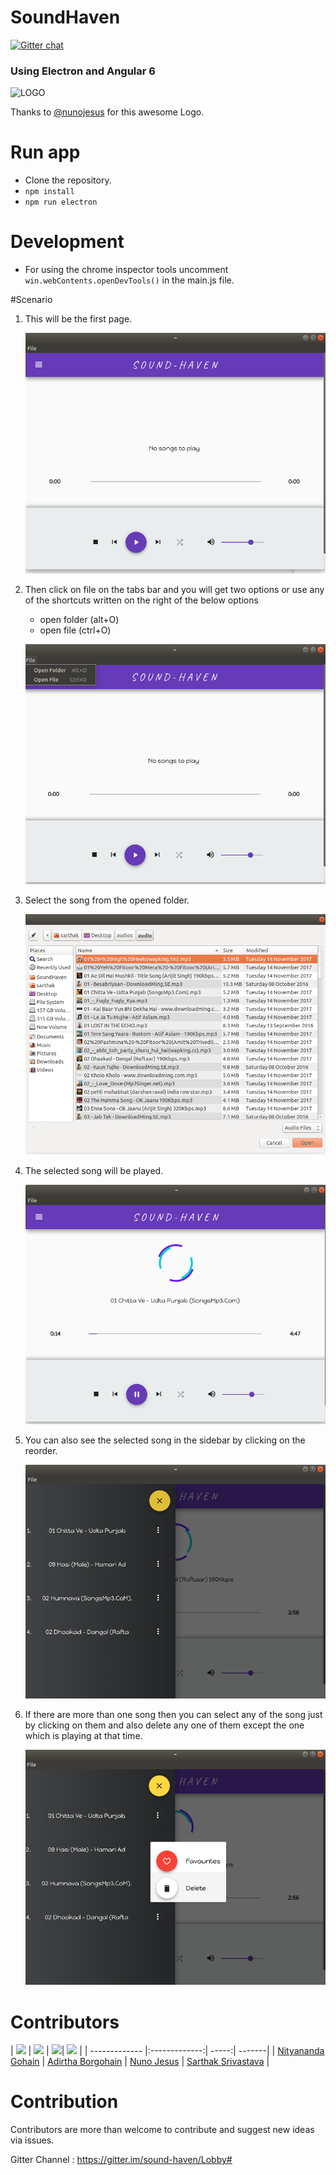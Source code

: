# SoundHaven
[![Gitter chat](https://badges.gitter.im/gitterHQ/gitter.png)](https://gitter.im/sound-haven/Lobby#)
### Using Electron and Angular 6
![LOGO](./RepoAssets/Logo/mainLogo.png)


Thanks to [@nunojesus](https://github.com/nunojesus) for this awesome Logo.



# Run app
* Clone the repository.
* `npm install`
* `npm run electron`

# Development
* For using the chrome inspector tools uncomment `win.webContents.openDevTools()` in the main.js file.

#Scenario 
1. This will be the first page. 

   ![first](./RepoAssets/first.png)
   
2. Then click on file on the tabs bar and you will get two options or use any of the shortcuts written on the right of the      below options
   * open folder (alt+O)
   * open file (ctrl+O)
   
   ![file_select](./RepoAssets/file_select.png)
   
3. Select the song from the opened folder.
   
   ![folder](./RepoAssets/folder.png)
   
4. The selected song will be played.

   ![first_song](./RepoAssets/first_song.png)
   
5. You can also see the selected song in the sidebar by clicking on the reorder.

   ![sidebar](./RepoAssets/sidebar.png)
   
6. If there are more than one song then you can select any of the song just by clicking on them and also delete any one of      them except the one which is playing at that time.  
   
   ![delete](./RepoAssets/delete.png)
   

# Contributors
| <img src="https://avatars0.githubusercontent.com/u/26831659?s=460&v=4" width="100px;"/> | <img src="https://avatars1.githubusercontent.com/u/32612696?s=400&v=4" width="100px;"/> | <img src="https://avatars0.githubusercontent.com/u/34600369?s=400&v=4" width="100px;"/>|
<img src="https://avatars1.githubusercontent.com/u/28146914?v=4" width="100px;"/> |
| ------------- |:-------------:| -----:| -------|
| [Nityananda Gohain](https://github.com/nityanandagohain) | [Adirtha Borgohain](https://github.com/AdirthaBorgohain) | [Nuno Jesus](https://github.com/nunojesus) | [Sarthak Srivastava](https://github.com/SarthakSri98) |

# Contribution
Contributors are more than welcome to contribute and suggest new ideas via issues. 

Gitter Channel : https://gitter.im/sound-haven/Lobby#
